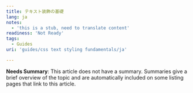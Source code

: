 ```yaml
---
title: テキスト装飾の基礎
lang: ja
notes:
  - 'this is a stub, need to translate content'
readiness: 'Not Ready'
tags:
  - Guides
uri: 'guides/css text styling fundamentals/ja'

---
```

**Needs Summary**: This article does not have a summary. Summaries give a brief overview of the topic and are automatically included on some listing pages that link to this article.

